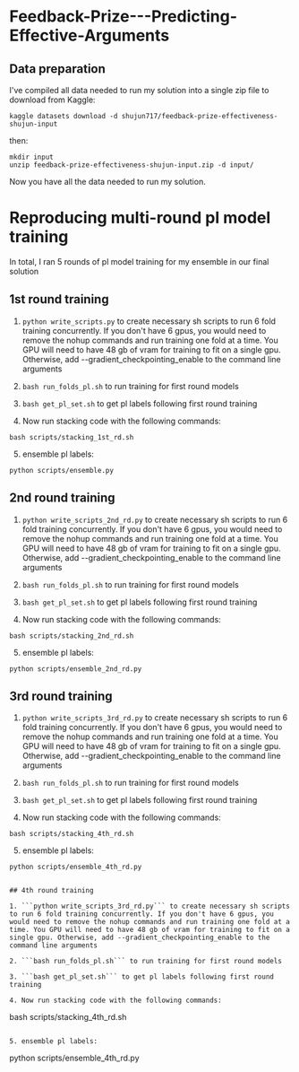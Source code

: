 # Feedback-Prize---Predicting-Effective-Arguments

## Data preparation

I've compiled all data needed to run my solution into a single zip file to download from Kaggle:


```
kaggle datasets download -d shujun717/feedback-prize-effectiveness-shujun-input
```

then:

```
mkdir input
unzip feedback-prize-effectiveness-shujun-input.zip -d input/
```

Now you have all the data needed to run my solution.


# Reproducing multi-round pl model training

In total, I ran 5 rounds of pl model training for my ensemble in our final solution

## 1st round training

1. ```python write_scripts.py``` to create necessary sh scripts to run 6 fold training concurrently. If you don't have 6 gpus, you would need to remove the nohup commands and run training one fold at a time. You GPU will need to have 48 gb of vram for training to fit on a single gpu. Otherwise, add --gradient_checkpointing_enable to the command line arguments

2. ```bash run_folds_pl.sh``` to run training for first round models

3. ```bash get_pl_set.sh``` to get pl labels following first round training

4. Now run stacking code with the following commands:
```
bash scripts/stacking_1st_rd.sh
```

5. ensemble pl labels:
```
python scripts/ensemble.py
```

## 2nd round training

1. ```python write_scripts_2nd_rd.py``` to create necessary sh scripts to run 6 fold training concurrently. If you don't have 6 gpus, you would need to remove the nohup commands and run training one fold at a time. You GPU will need to have 48 gb of vram for training to fit on a single gpu. Otherwise, add --gradient_checkpointing_enable to the command line arguments

2. ```bash run_folds_pl.sh``` to run training for first round models

3. ```bash get_pl_set.sh``` to get pl labels following first round training

4. Now run stacking code with the following commands:
```
bash scripts/stacking_2nd_rd.sh
```

5. ensemble pl labels:
```
python scripts/ensemble_2nd_rd.py
```

## 3rd round training

1. ```python write_scripts_3rd_rd.py``` to create necessary sh scripts to run 6 fold training concurrently. If you don't have 6 gpus, you would need to remove the nohup commands and run training one fold at a time. You GPU will need to have 48 gb of vram for training to fit on a single gpu. Otherwise, add --gradient_checkpointing_enable to the command line arguments

2. ```bash run_folds_pl.sh``` to run training for first round models

3. ```bash get_pl_set.sh``` to get pl labels following first round training

4. Now run stacking code with the following commands:
```
bash scripts/stacking_4th_rd.sh
```

5. ensemble pl labels:
```
python scripts/ensemble_4th_rd.py


## 4th round training

1. ```python write_scripts_3rd_rd.py``` to create necessary sh scripts to run 6 fold training concurrently. If you don't have 6 gpus, you would need to remove the nohup commands and run training one fold at a time. You GPU will need to have 48 gb of vram for training to fit on a single gpu. Otherwise, add --gradient_checkpointing_enable to the command line arguments

2. ```bash run_folds_pl.sh``` to run training for first round models

3. ```bash get_pl_set.sh``` to get pl labels following first round training

4. Now run stacking code with the following commands:
```
bash scripts/stacking_4th_rd.sh
```

5. ensemble pl labels:
```
python scripts/ensemble_4th_rd.py
